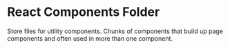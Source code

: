 # React Components Folder

Store files for utility components. Chunks of components that build up page components and often used in more than one component.
